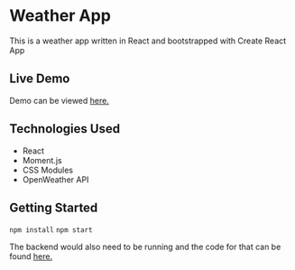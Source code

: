 # Weather App

This is a weather app written in React and bootstrapped with Create React App

## Live Demo
Demo can be viewed [here.](https://weather-app-areezy.vercel.app/)

## Technologies Used

- React
- Moment.js
- CSS Modules
- OpenWeather API

## Getting Started

`npm install`
`npm start`

The backend would also need to be running and the code for that can be found [here.](https://github.com/Areezy/weather-app-backend)

